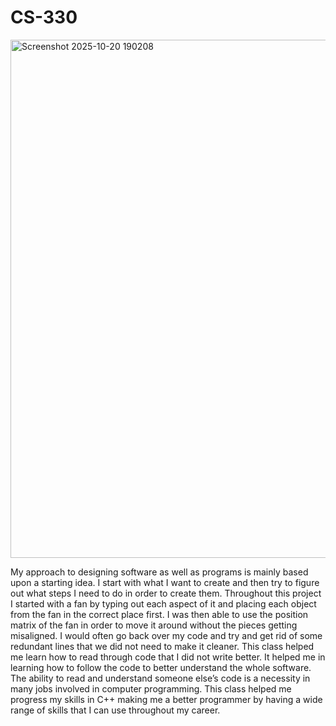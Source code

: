 # CS-330

<img width="998" height="829" alt="Screenshot 2025-10-20 190208" src="https://github.com/user-attachments/assets/4c46d885-6e3b-4aeb-be67-9f51ef38d016" />

  My approach to designing software as well as programs is mainly based upon a starting idea. I start with what I want to create and then try to figure out what steps I need to do in order to create them. Throughout this project I started with a fan by typing out each aspect of it and placing each object from the fan in the correct place first. I was then able to use the position matrix of the fan in order to move it around without the pieces getting misaligned. I would often go back over my code and try and get rid of some redundant lines that we did not need to make it cleaner. This class helped me learn how to read through code that I did not write better. It helped me in learning how to follow the code to better understand the whole software. The ability to read and understand someone else’s code is a necessity in many jobs involved in computer programming. This class helped me progress my skills in C++ making me a better programmer by having a wide range of skills that I can use throughout my career.

